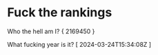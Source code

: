 # Fuck the rankings

Who the hell am I?
{ 2169450 }

What fucking year is it?
[ 2024-03-24T15:34:08Z ]
